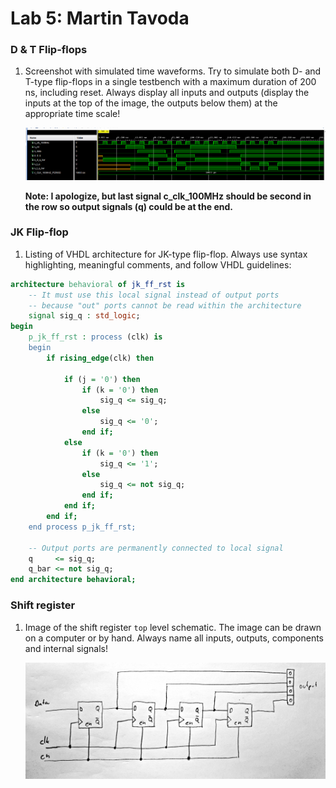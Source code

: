 # Lab 5: Martin Tavoda

### D & T Flip-flops

1. Screenshot with simulated time waveforms. Try to simulate both D- and T-type flip-flops in a single testbench with a maximum duration of 200 ns, including reset. Always display all inputs and outputs (display the inputs at the top of the image, the outputs below them) at the appropriate time scale!

   ![your figure](d_t_ff.PNG)
   
   **Note: I apologize, but last signal c_clk_100MHz should be second in the row so output signals (q) could be at the end.**

### JK Flip-flop

1. Listing of VHDL architecture for JK-type flip-flop. Always use syntax highlighting, meaningful comments, and follow VHDL guidelines:

```vhdl
architecture behavioral of jk_ff_rst is
    -- It must use this local signal instead of output ports
    -- because "out" ports cannot be read within the architecture
    signal sig_q : std_logic;
begin
    p_jk_ff_rst : process (clk) is
    begin
        if rising_edge(clk) then

            if (j = '0') then
                if (k = '0') then
                    sig_q <= sig_q;
                else 
                    sig_q <= '0';
                end if;
            else
                if (k = '0') then
                    sig_q <= '1';
                else 
                    sig_q <= not sig_q;
                end if;
            end if;            
        end if;
    end process p_jk_ff_rst;

    -- Output ports are permanently connected to local signal
    q     <= sig_q;
    q_bar <= not sig_q;
end architecture behavioral;
```

### Shift register

1. Image of the shift register `top` level schematic. The image can be drawn on a computer or by hand. Always name all inputs, outputs, components and internal signals!

   ![your figure](shiftRegister.jpg)
